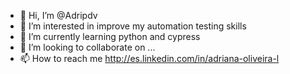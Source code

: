 - 👋 Hi, I’m @Adripdv
- 👀 I’m interested in improve my automation testing skills 
- 🌱 I’m currently learning python and cypress 
- 💞️ I’m looking to collaborate on ...
- 📫 How to reach me http://es.linkedin.com/in/adriana-oliveira-l

<!---
Adripdv/Adripdv is a ✨ special ✨ repository because its `README.md` (this file) appears on your GitHub profile.
You can click the Preview link to take a look at your changes.
--->
